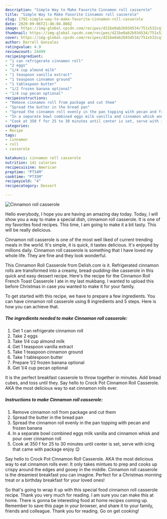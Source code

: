 ```yaml
---
description: "Simple Way to Make Favorite Cinnamon roll casserole"
title: "Simple Way to Make Favorite Cinnamon roll casserole"
slug: 1792-simple-way-to-make-favorite-cinnamon-roll-casserole
date: 2020-09-06T21:46:04.808Z
image: https://img-global.cpcdn.com/recipes/d21be0ab2b934534/751x532cq70/cinnamon-roll-casserole-recipe-main-photo.jpg
thumbnail: https://img-global.cpcdn.com/recipes/d21be0ab2b934534/751x532cq70/cinnamon-roll-casserole-recipe-main-photo.jpg
cover: https://img-global.cpcdn.com/recipes/d21be0ab2b934534/751x532cq70/cinnamon-roll-casserole-recipe-main-photo.jpg
author: Darrell Gonzalez
ratingvalue: 4.9
reviewcount: 24499
recipeingredient:
- "1 can refrigerate cinnamon roll"
- "2 eggs"
- "1/4 cup almond milk"
- "1 teaspoon vanilla extract"
- "1 teaspoon cinnamon ground"
- "1 tablespoon butter"
- "1/2 frozen banana optional"
- "1/4 cup pecan optional"
recipeinstructions:
- "Remove cinnamon roll from package and cut them"
- "Spread the butter in the bread pan"
- "Spread the cinnamon roll evenly in the pan topping with pecan and frozen banana"
- "In a separate bowl combined eggs milk vanilla and cinnamon whisk and pour over cinnamon roll"
- "Cook at 350 f for 25 to 30 minutes until center is set, serve with icing that came with package enjoy 😉"
categories:
- Recipe
tags:
- cinnamon
- roll
- casserole

katakunci: cinnamon roll casserole 
nutrition: 141 calories
recipecuisine: American
preptime: "PT34M"
cooktime: "PT35M"
recipeyield: "4"
recipecategory: Dessert

---
```



![Cinnamon roll casserole](https://img-global.cpcdn.com/recipes/d21be0ab2b934534/751x532cq70/cinnamon-roll-casserole-recipe-main-photo.jpg)

Hello everybody, I hope you are having an amazing day today. Today, I will show you a way to make a special dish, cinnamon roll casserole. It is one of my favorites food recipes. This time, I am going to make it a bit tasty. This will be really delicious.

Cinnamon roll casserole is one of the most well liked of current trending meals in the world. It's simple, it is quick, it tastes delicious. It's enjoyed by millions daily. Cinnamon roll casserole is something that I have loved my whole life. They are fine and they look wonderful.

This Cinnamon Roll Casserole from Delish.com is it. Refrigerated cinnamon rolls are transformed into a creamy, bread-pudding-like casserole in this quick and easy dessert recipe. Here&#39;s the recipe for the Cinnamon Roll French Toast Casserole I ate in my last mukbang. I wanted to upload this before Christmas in case you wanted to make it for your family.


To get started with this recipe, we have to prepare a few ingredients. You can have cinnamon roll casserole using 8 ingredients and 5 steps. Here is how you can achieve that.

<!--inarticleads1-->

##### The ingredients needed to make Cinnamon roll casserole:

1. Get 1 can refrigerate cinnamon roll
1. Take 2 eggs
1. Take 1/4 cup almond milk
1. Get 1 teaspoon vanilla extract
1. Take 1 teaspoon cinnamon ground
1. Take 1 tablespoon butter
1. Prepare 1/2 frozen banana optional
1. Get 1/4 cup pecan optional


It is the perfect breakfast casserole to throw together in minutes. Add bread cubes, and toss until they. Say hello to Crock Pot Cinnamon Roll Casserole. AKA the most delicious way to eat cinnamon rolls ever. 

<!--inarticleads2-->

##### Instructions to make Cinnamon roll casserole:

1. Remove cinnamon roll from package and cut them
1. Spread the butter in the bread pan
1. Spread the cinnamon roll evenly in the pan topping with pecan and frozen banana
1. In a separate bowl combined eggs milk vanilla and cinnamon whisk and pour over cinnamon roll
1. Cook at 350 f for 25 to 30 minutes until center is set, serve with icing that came with package enjoy 😉


Say hello to Crock Pot Cinnamon Roll Casserole. AKA the most delicious way to eat cinnamon rolls ever. It only takes mintues to prep and cooks up crispy around the edges and gooey in the middle. Cinnamon roll casserole is the dreamiest breakfast you can imagine. Perfect for a Christmas morning treat or a birthday breakfast for your loved ones! 

So that's going to wrap it up with this special food cinnamon roll casserole recipe. Thank you very much for reading. I am sure you can make this at home. There is gonna be interesting food at home recipes coming up. Remember to save this page in your browser, and share it to your family, friends and colleague. Thank you for reading. Go on get cooking!
